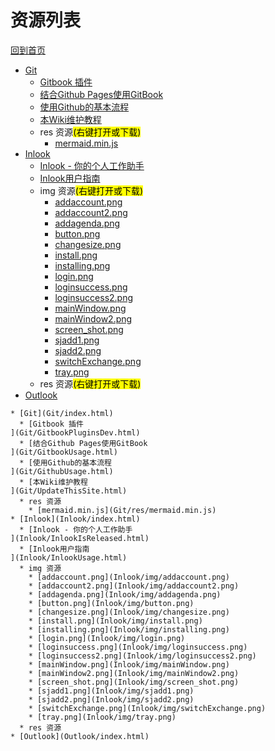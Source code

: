 
# 资源列表

[回到首页](https://charleechan.github.io/MyWiki)

* [Git](Git/index.html)
  * [Gitbook 插件
](Git/GitbookPluginsDev.html)
  * [结合Github Pages使用GitBook
](Git/GitbookUsage.html)
  * [使用Github的基本流程
](Git/GithubUsage.html)
  * [本Wiki维护教程
](Git/UpdateThisSite.html)
  * res 资源<mark>(右键打开或下载)</mark>
    * [mermaid.min.js](Git/res/mermaid.min.js)
* [Inlook](Inlook/index.html)
  * [Inlook - 你的个人工作助手
](Inlook/InlookIsReleased.html)
  * [Inlook用户指南
](Inlook/InlookUsage.html)
  * img 资源<mark>(右键打开或下载)</mark>
    * [addaccount.png](Inlook/img/addaccount.png)
    * [addaccount2.png](Inlook/img/addaccount2.png)
    * [addagenda.png](Inlook/img/addagenda.png)
    * [button.png](Inlook/img/button.png)
    * [changesize.png](Inlook/img/changesize.png)
    * [install.png](Inlook/img/install.png)
    * [installing.png](Inlook/img/installing.png)
    * [login.png](Inlook/img/login.png)
    * [loginsuccess.png](Inlook/img/loginsuccess.png)
    * [loginsuccess2.png](Inlook/img/loginsuccess2.png)
    * [mainWindow.png](Inlook/img/mainWindow.png)
    * [mainWindow2.png](Inlook/img/mainWindow2.png)
    * [screen_shot.png](Inlook/img/screen_shot.png)
    * [sjadd1.png](Inlook/img/sjadd1.png)
    * [sjadd2.png](Inlook/img/sjadd2.png)
    * [switchExchange.png](Inlook/img/switchExchange.png)
    * [tray.png](Inlook/img/tray.png)
  * res 资源<mark>(右键打开或下载)</mark>
* [Outlook](Outlook/index.html)


```mind:height=300,title=内容概要,color
* [Git](Git/index.html)
  * [Gitbook 插件
](Git/GitbookPluginsDev.html)
  * [结合Github Pages使用GitBook
](Git/GitbookUsage.html)
  * [使用Github的基本流程
](Git/GithubUsage.html)
  * [本Wiki维护教程
](Git/UpdateThisSite.html)
  * res 资源
    * [mermaid.min.js](Git/res/mermaid.min.js)
* [Inlook](Inlook/index.html)
  * [Inlook - 你的个人工作助手
](Inlook/InlookIsReleased.html)
  * [Inlook用户指南
](Inlook/InlookUsage.html)
  * img 资源
    * [addaccount.png](Inlook/img/addaccount.png)
    * [addaccount2.png](Inlook/img/addaccount2.png)
    * [addagenda.png](Inlook/img/addagenda.png)
    * [button.png](Inlook/img/button.png)
    * [changesize.png](Inlook/img/changesize.png)
    * [install.png](Inlook/img/install.png)
    * [installing.png](Inlook/img/installing.png)
    * [login.png](Inlook/img/login.png)
    * [loginsuccess.png](Inlook/img/loginsuccess.png)
    * [loginsuccess2.png](Inlook/img/loginsuccess2.png)
    * [mainWindow.png](Inlook/img/mainWindow.png)
    * [mainWindow2.png](Inlook/img/mainWindow2.png)
    * [screen_shot.png](Inlook/img/screen_shot.png)
    * [sjadd1.png](Inlook/img/sjadd1.png)
    * [sjadd2.png](Inlook/img/sjadd2.png)
    * [switchExchange.png](Inlook/img/switchExchange.png)
    * [tray.png](Inlook/img/tray.png)
  * res 资源
* [Outlook](Outlook/index.html)
```
